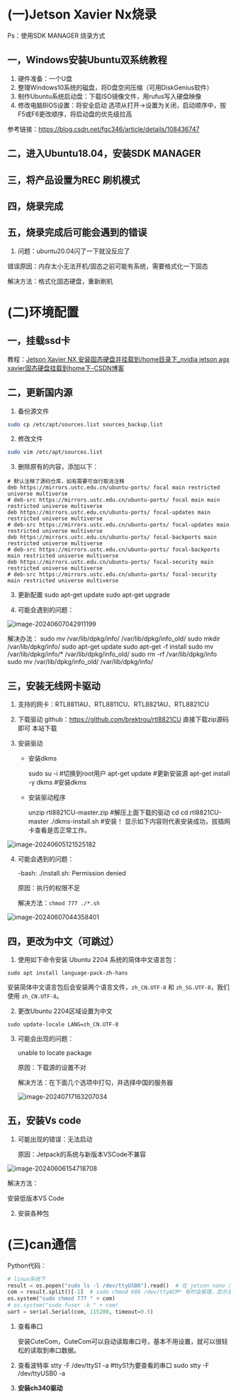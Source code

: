 # (一)Jetson Xavier Nx烧录



Ps：使用SDK MANAGER 烧录方式

## 一，Windows安装Ubuntu双系统教程

1. 硬件准备：一个U盘
2. 整理Windows10系统的磁盘，将D盘空间压缩（可用DiskGenius软件）
3. 制作Ubuntu系统启动盘：下载ISO镜像文件，用rufus写入硬盘映像
4. 修改电脑BIOS设置：将安全启动 选项从打开->设置为关闭，启动顺序中，按F5或F6更改顺序，将启动盘的优先级拉高

参考链接：https://blog.csdn.net/fgc346/article/details/108436747

## 二，进入Ubuntu18.04，安装SDK MANAGER

## 三，将产品设置为REC 刷机模式

## 四，烧录完成

## 五，烧录完成后可能会遇到的错误

1. 问题：ubuntu20.04闪了一下就没反应了

错误原因：内存太小无法开机/固态之前可能有系统，需要格式化一下固态

解决方法：格式化固态硬盘，重新刷机

# (二)环境配置

## 一，挂载ssd卡

教程：[Jetson Xavier NX 安装固态硬盘并挂载到/home目录下_nvidia jetson agx xavier固态硬盘挂载到home下-CSDN博客](https://blog.csdn.net/rorypeck/article/details/122636393)

## 二，更新国内源

1. 备份源文件

```bash
sudo cp /etc/apt/sources.list sources_backup.list
```

2. 修改文件

```bash
sudo vim /etc/apt/sources.list
```

3. 删除原有的内容，添加以下：

```
# 默认注释了源码仓库，如有需要可自行取消注释
deb https://mirrors.ustc.edu.cn/ubuntu-ports/ focal main restricted universe multiverse
# deb-src https://mirrors.ustc.edu.cn/ubuntu-ports/ focal main main restricted universe multiverse
deb https://mirrors.ustc.edu.cn/ubuntu-ports/ focal-updates main restricted universe multiverse
# deb-src https://mirrors.ustc.edu.cn/ubuntu-ports/ focal-updates main restricted universe multiverse
deb https://mirrors.ustc.edu.cn/ubuntu-ports/ focal-backports main restricted universe multiverse
# deb-src https://mirrors.ustc.edu.cn/ubuntu-ports/ focal-backports main restricted universe multiverse
deb https://mirrors.ustc.edu.cn/ubuntu-ports/ focal-security main restricted universe multiverse
# deb-src https://mirrors.ustc.edu.cn/ubuntu-ports/ focal-security main restricted universe multiverse
```

3. 更新配置
   sudo apt-get update
   sudo apt-get upgrade

4. 可能会遇到的问题：

![image-20240607042911199](C:\Users\张晶琦\AppData\Roaming\Typora\typora-user-images\image-20240607042911199.png)

解决办法：
sudo mv /var/lib/dpkg/info/ /var/lib/dpkg/info_old/
sudo mkdir /var/lib/dpkg/info/
sudo apt-get update
sudo apt-get -f install
sudo mv /var/lib/dpkg/info/* /var/lib/dpkg/info_old/
sudo rm -rf /var/lib/dpkg/info
sudo mv /var/lib/dpkg/info_old/ /var/lib/dpkg/info/

## 三，安装无线网卡驱动

1. 支持的网卡：RTL8811AU、RTL8811CU、RTL8821AU、RTL8821CU

2. 下载驱动
   github：https://github.com/brektrou/rtl8821CU       直接下载zip源码即可
   本站下载

3. 安装驱动

   + 安装dkms

     sudo su -i        #切换到root用户
     apt-get update    #更新安装源
     apt-get install -y dkms    #安装dkms

   + 安装驱动程序

     unzip rtl8821CU-master.zip    #解压上面下载的驱动
     cd cd rtl8821CU-master
     ./dkms-install.sh             #安装！
     显示如下内容则代表安装成功，拔插网卡查看是否正常工作。

![image-20240605121525182](C:\Users\张晶琦\AppData\Roaming\Typora\typora-user-images\image-20240605121525182.png)

4. 可能会遇到的问题：

   -bash: ./install.sh: Permission denied

   原因：执行的权限不足

   解决方法：```chmod 777 ./*.sh```

![image-20240607044358401](C:\Users\张晶琦\AppData\Roaming\Typora\typora-user-images\image-20240607044358401.png)

## 四，更改为中文（可跳过）

1. 使用如下命令安装 Ubuntu 2204 系统的简体中文语言包：

```
sudo apt install language-pack-zh-hans
```

安装简体中文语言包后会安装两个语言文件，`zh_CN.UTF-8` 和 `zh_SG.UTF-8`，我们使用 `zh_CN.UTF-8`。

2. 更改Ubuntu 2204区域设置为中文

```
sudo update-locale LANG=zh_CN.UTF-8
```

3. 可能会出现的问题：

   unable to locate package

   原因：下载源的设置不对

   解决方法：在下面几个选项中打勾，并选择中国的服务器

   ![image-20240717163207034](C:\Users\张晶琦\AppData\Roaming\Typora\typora-user-images\image-20240717163207034.png)

## 五，安装Vs code

1. 可能出现的错误：无法启动

   原因：Jetpack的系统与新版本VSCode不兼容

![image-20240606154718708](C:\Users\张晶琦\AppData\Roaming\Typora\typora-user-images\image-20240606154718708.png)

解决方法：

安装低版本VS Code

2. 安装各种包

# (三)can通信

Python代码：


```python
# linux系统下
result = os.popen("sudo ls -l /dev/ttyUSB0").read()  # 在 jetson nano（ubuntu）及树莓派（raspbian）下控制电机测试，相应的输入连接的串口和波特率
com = result.split()[-1]  # sudo chmod 666 /dev/ttyACM* 有时会报错，显示无曲线打开串口，这时需运行左侧命令
os.system("sudo chmod 777 " + com)
# os.system("sudo fuser -k " + com)
uart = serial.Serial(com, 115200, timeout=0.5)
```

1. 查看串口

   安装CuteCom，CuteCom可以自动读取串口号，基本不用设置，就可以很轻松的读取到串口数据。

2. 查看波特率
   stty -F /dev/ttyS1 -a    #ttyS1为要查看的串口
   sudo stty -F /dev/ttyUSB0 -a

3. **安装ch340驱动**
